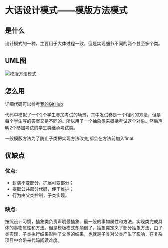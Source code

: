 # 大话设计模式——模版方法模式

## 是什么

设计模式的一种，主要用于大体过程一致，但是实现细节不同的两个甚至多个类。

## UML图

![模版方法模式](https://www.runoob.com/wp-content/uploads/2014/08/template_pattern_uml_diagram.jpg)

## 怎么用

详细代码可以参考[我的GitHub](https://github.com/JerryDtj/designPattern/tree/master/decoratorPattern)

代码中模拟了一个2个学生参加考试的场景，其中发试卷是一个相同的方法。但是每个学生写的答案又是不同的。所以用了一个抽象类来概括考试这个对象。然后声明2个参加考试的学生类继承考试类。

一般模版方法为了防止子类把实现方法改变,都会在方法前加入final.

## 优缺点

### 优点:

- 封装不变部分，扩展可变部分；
- 提取公共部分代码，便于维护；
- 行为由父类控制，子类实现。

### 缺点:

 按照设计习惯，抽象类负责声明最抽象、最一般的事物属性和方法，实现类完成具体的事物属性和方法。但是模板模式却颠倒了，抽象类定义了部分抽象方法，由子类实现，子类执行结果影响了父类的结果，也就是子类对父类产生了影响，在复杂项目中会带来代码阅读难度。